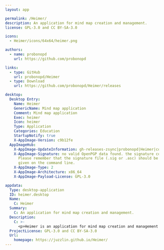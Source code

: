 ```yaml
---
layout: app

permalink: /Heimer/
description: An application for mind map creation and management.
license: GPL-3.0 and CC BY-SA-3.0

icons:
  - Heimer/icons/64x64/heimer.png

authors:
  - name: probonopd
    url: https://github.com/probonopd

links:
  - type: GitHub
    url: probonopd/Heimer
  - type: Download
    url: https://github.com/probonopd/Heimer/releases

desktop:
  Desktop Entry:
    Name: Heimer
    GenericName: Mind map application
    Comment: Mind map application
    Exec: heimer
    Icon: heimer
    Type: Application
    Categories: Education
    StartupNotify: true
    X-AppImage-Version: c9b12fe
  AppImageHub:
    X-AppImage-UpdateInformation: gh-releases-zsync|probonopd|Heimer|continuous|Heimer*-x86_64.AppImage.zsync
    X-AppImage-Signature: no valid OpenPGP data found. the signature could not be verified.
      Please remember that the signature file (.sig or .asc) should be the first file
      given on the command line.
    X-AppImage-Type: 2
    X-AppImage-Architecture: x86_64
    X-AppImage-Payload-License: GPL-3.0

appdata:
  Type: desktop-application
  ID: heimer.desktop
  Name:
    C: Heimer
  Summary:
    C: An application for mind map creation and management.
  Description:
    C: >-
      <p>Heimer is an application for mind map creation and management written in Qt (C++).</p>
  ProjectLicense: GPL-3.0 and CC BY-SA-3.0
  Url:
    homepage: https://juzzlin.github.io/Heimer/
---
```

